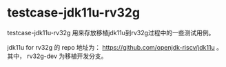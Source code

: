 # testcase-jdk11u-rv32g

testcase-jdk11u-rv32g 用来存放移植jdk11u到rv32g过程中的一些测试用例。

jdk11u for rv32g 的 repo 地址为： https://github.com/openjdk-riscv/jdk11u 。其中， rv32g-dev 为移植开发分支。